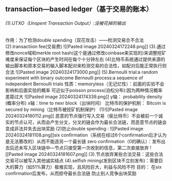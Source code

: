  ## transaction—based ledger（基于交易的账本）
###### (1).UTXO（Unspent Transaction Output）:没被花掉的输出
作用：为了检测double spending（双花攻击）——检测交易合不合法
(2).transactiion fee(交易费)
![[Pasted image 20240324172248.png]]
(3).通过修改nonce域和merkle root hash(这个是通过修改coinbase来实现的)来调整挖矿难度来保证每个区块的产生时间在每个十分钟左右
(4)比特币系统通过提供来源的输出脚本和原本交易的输入脚本配对来检测交易的合法性，如配对后能正常执行则合法
![[Pasted image 20240324173000.png]]
(5).Bernoulli trial:a random experiment with binary outcome
Bernoulli process:a sequence  of independent Bernoulli trials
性质：memoryless（无记忆性）：前面的实验不会影响和后面实验的概率
可近似于poisson process(泊松分布):因为两种情况概率差距过大
![[Pasted image 20240324174339.png]]
y轴： probability density (概率分布)
x轴：time to nexr block（出块时间）
比特币的保护机制：
Bitcoin is secured by mining（比特币被挖矿机制保护）
(1)![[Pasted image 20240324180112.png]]
恶意的节点强行写入交易（偷比特币）不会被前一个诚实的节点认可，从而会产生分叉，分叉的链会作为最长合法链，而恶意节点的链会变成非法并失去出块奖励
(2)防止double spending :
![[Pasted image 20240324181108.png]]six confirmation（系统在经过6个confirmation后才认为是无法篡改的）从而不能造另一个最长链
zero confirmation（0的确认）：发布出去后还未写入区块链中—节点只接受第一次收到的信息，第二次直接放弃
![[Pasted image 20240324181607.png]]
(3).节点放弃某些合法交易：这些合法交易可以被写入其他诚实结点
(4).selfish mining(发到区块不立刻发布)：需要巨大的算力（如51%算力）极难实现，且风险巨大，利益与风险不符
目的：
在six confirmation后发布，从而掠夺最长合法链
防止别人竞争出块奖励